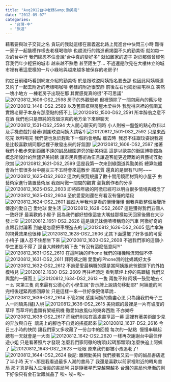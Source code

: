 ```yaml
---
title: "Aug2012台中老樣&amp;勤美術"
date: "2012-09-07"
categories: 
  - "台灣-中"
  - "旅遊"
---
```


藉著要與玟子交貨之名 貪玩的我就這樣在嘉義返北路上晃進台中快閃三小時 難得一家子一起裝模作樣去老樣喝咖啡 也趕流行的踏進甫揭園不久的勤美術 就如每一次的台中行 我們總忍不住會說"台中真的變好多" 就如離家的遊子 對於那個曾經包容我們年少輕狂的城市 越來越不熟悉 甚至陌生了... 不過還是欣見在大樓林立的城市裡有著這麼樣的一片小綠地與越來越多被保存的老房子!

約定日前碰巧看到網友介紹的勤美術 於是跟玟姿阿姨指名要去那 也因此阿姨順道又約了一起去附近的老樣喝咖啡 老樣的附近很安靜 前後左右也紛紛豪宅林立 突然一塊小地方 一棟老房子出現在那 其實感覺真的很"不可思議" ![20120812_1606-DS2_2598](images/7785392840_b795378362.jpg) 房子的外觀很老 但裡頭除了一間包廂內的舊沙發 ![20120812_1448-DS2_2589](images/7785395606_abe6ae2ed4.jpg) 以及舊窗框與房屋木梁柱外 我覺得店裡的氛圍其實跟老房子本身有那麼點的搭不上 ![20120812_1500-DS2_2591](images/7785395106_e9c332723f.jpg) 所幸醉翁之意不在酒 我們也只是單純的找個涼爽的地方坐下來聊聊天 ![20120812_1531-DS2_2594](images/7785394084_a94d3185ca.jpg) 大人開心聊天的同時 小人則被一盤盤的點心飲料以及手機遊戲打發著(謝謝玟姿阿姨大請客!) ![20120812_1501-DS2_2592](images/7785394806_19c831a466.jpg) 只是東西吃完 飲料喝完 我們便也急於趕赴下一個約會地點 離去時  我忍不住跟玟姿說我還是比較喜歡胡同那從裡子散發出來的好氛圍! ![20120812_1606-DS2_2597](images/7785393216_8747a2be09.jpg) 接著我們小散步來到距離不遠的誠品綠園道旁的勤美術區 這是以歐美的街區博物館為概念所設計的無疆界美術館 讓市民與藝術為伍且讓遊客能更近距離的與藝術互動欣賞 ![20120812_1621-DS2_2599](images/7785392468_35ab2937a9.jpg) 這是我第一次來到綠園道與勤美術 總算能體會為什麼很多台中朋友三不五時會來這散步 搞氣質 還真的是很有FU阿~~~ ![20120812_1625-DS2_2602](images/7785391606_85397af4d7.jpg) 這次的展覽規畫了數十間用鏡面材質的小屋子 由藝術家進行裝置藝術展 我跟阿徹一間間的觀賞 瀏覽創作者的分享 ![20120812_1625-DS2_2603](images/7785391188_fea61e7ba4.jpg) 即將四年級的阿徹已經可以明白很多情境與概念了 ![20120812_1625-DS2_2604](images/7785390904_cd30538716.jpg) 至於愛愛則還在有看沒有懂的階段 ![20120812_1624-DS2_2601](images/7785391890_dd11f4f4f9.jpg) 雖然大半我也是看的懵懵懂懂 但我喜歡整個展覽所傳達的愛自己 愛地球 愛生活 ![20120812_1628-DS2_2607](images/7785390056_03f86a9989.jpg) 這是獲得我們五個人一致好評 最喜歡的小屋子 因為我們都好想像這隻大嘴蛙那樣每天回家後攤在大沙發上空 ![20120812_1651-DS2_2626](images/7785385230_97b9f5d4a2.jpg) 這是讓兄妹倆嘖嘖稱奇的汽車 阿徹好奇的直跟我討論著 到底是怎麼把車埋進去的 ![20120812_1626-DS2_2605](images/7785390668_636534b1fb.jpg) 這片傘海的視覺效果也很棒 ![20120812_1628-DS2_2606](images/7785390378_4775cc9c10.jpg) 尤其下面還擺了好多張的可愛小椅子 讓人忍不住想坐下來 ![20120812_1630-DS2_2608](images/7785389808_400ec7976e.jpg) 不過我們家的這個小學生更是不得了 逕自大辣辣的躺下去 "有沒有這麼愜意阿?!" ![20120812_1631-DS2_2610](images/7785389244_8b8fa17bc1.jpg) 在這阿姨的iPhone 我們的相機輪流閃個不停 ![20120812_1631-DS2_2611](images/7785388908_0250ebd834.jpg) 拜阿姨之賜 愛愛的iPhone滑的比媽媽好太多 ![20120812_1632-DS2_2612](images/7785388590_4eeb3ebeb0.jpg) 不過愛愛最稱職的還是當阿姨跟爸爸鏡頭下的外拍模特兒 ![20120812_1630-DS2_2609](images/7785389502_0cd79f8c08.jpg) 再往裡頭走 看到草坪上停的馬跟驢 我們又興奮的一擁而上 ![20120812_1634-DS2_2613](images/7785388220_fbb559b86b.jpg) 一隻 兩隻不夠 阿姨一鼓勁地去ㄑㄧㄠˊ來第三隻 向來最有公德心的小學生說"告示牌上說請勿移動耶!" 阿姨羞的照完相後趕緊再挪回原位 只是這樣一來一往好像更傷草說.. ![20120812_1636-DS2_2614](images/7785387942_4d9b4d57bb.jpg) 不管如何 感謝阿姨的費盡心思 只為讓我們母子三人一同騎馬(驢)入境 ![20120812_1636-DS2_2615](images/7785387608_50cb4a2562.jpg) 美術館的最裡是一片有坡度的草坪 而草坪的盡頭有架紙飛機 徹愛如放風似的東奔西跑 不亦樂呼 ![20120812_1638-DS2_2617](images/7785387042_d8316b6d7e.jpg) 而我們則站在高處盡享這一幕 這裡有著美術館少見的奔放與自在  讓馬上的腳也不自覺的搖擺起來 ![20120812_1637-DS2_2616](images/7785387302_88a4073b7c.jpg) 今日三小時的快閃 讓我們家又多收藏了一份台中的回憶 每次的一點點  慢慢串聯起總有一天就會是一大面 ![20120812_1642-DS2_2620](images/7785386480_f5319ff001.jpg) 一樣再次謝謝台中最佳伴遊小姐 只是看著照片才發現 怎麼我們家阿徹的塊頭(起碼那顆頭)怎麼快追上阿姨了 ![20120812_1643-DS2_2623](images/7785385876_d5acdc1b96.jpg) 一眨眼 原來我們都被小孩追老了! ![20120812_1644-DS2_2624](images/7785385556_dcb6d1ae7b.jpg) 後記: 離開勤美術 我們接著又去一旁的誠品書店逛了半小時 天ㄚ~那是我看過最多人潮的書局了 我還是喜歡以前家裡附近的轉角書局 那才真是融入生活裏的書局阿 只是隨著星巴克越開越多 台灣的書局也漸漸的剩下好像只有金石堂跟誠品了 唉~ 唉~ 唉~
